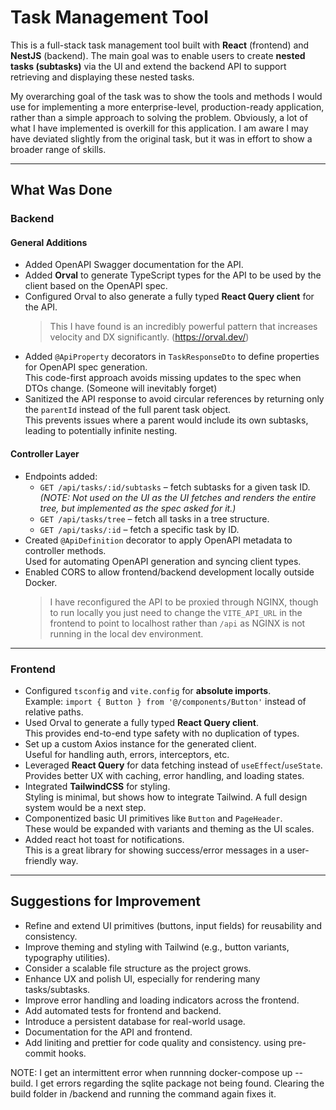 # Task Management Tool

This is a full-stack task management tool built with **React** (frontend) and **NestJS** (backend). The main goal was to
enable users to create **nested tasks (subtasks)** via the UI and extend the backend API to support retrieving and
displaying these nested tasks.

My overarching goal of the task was to show the tools and methods I would use for implementing a more enterprise-level,
production-ready application, rather than a simple approach to solving the problem. Obviously, a lot of what I have
implemented is overkill for this application. I am aware I may have deviated slightly from the original task, but it was
in effort to show a broader range of skills.

---

## What Was Done

### Backend

#### General Additions

- Added OpenAPI Swagger documentation for the API.
- Added **Orval** to generate TypeScript types for the API to be used by the client based on the OpenAPI spec.
- Configured Orval to also generate a fully typed **React Query client** for the API.
  > This I have found is an incredibly powerful pattern that increases velocity and DX
  significantly. (https://orval.dev/)
- Added `@ApiProperty` decorators in `TaskResponseDto` to define properties for OpenAPI spec generation.  
  This code-first approach avoids missing updates to the spec when DTOs change. (Someone will inevitably forget)
- Sanitized the API response to avoid circular references by returning only the `parentId` instead of the full parent
  task object.  
  This prevents issues where a parent would include its own subtasks, leading to potentially infinite nesting.

#### Controller Layer

- Endpoints added:
    - `GET /api/tasks/:id/subtasks` – fetch subtasks for a given task ID.  
      *(NOTE: Not used on the UI as the UI fetches and renders the entire tree, but implemented as the spec asked for
      it.)*
    - `GET /api/tasks/tree` – fetch all tasks in a tree structure.
    - `GET /api/tasks/:id` – fetch a specific task by ID.
- Created `@ApiDefinition` decorator to apply OpenAPI metadata to controller methods.  
  Used for automating OpenAPI generation and syncing client types.
- Enabled CORS to allow frontend/backend development locally outside Docker.
  > I have reconfigured the API to be proxied through NGINX, though to run locally you just need to change the
  `VITE_API_URL` in the frontend to point to localhost rather than `/api` as NGINX is not running in the local dev
  environment.

---

### Frontend

- Configured `tsconfig` and `vite.config` for **absolute imports**.  
  Example: `import { Button } from '@/components/Button'` instead of relative paths.
- Used Orval to generate a fully typed **React Query client**.  
  This provides end-to-end type safety with no duplication of types.
- Set up a custom Axios instance for the generated client.  
  Useful for handling auth, errors, interceptors, etc.
- Leveraged **React Query** for data fetching instead of `useEffect`/`useState`.  
  Provides better UX with caching, error handling, and loading states.
- Integrated **TailwindCSS** for styling.  
  Styling is minimal, but shows how to integrate Tailwind. A full design system would be a next step.
- Componentized basic UI primitives like `Button` and `PageHeader`.  
  These would be expanded with variants and theming as the UI scales.
- Added react hot toast for notifications.  
  This is a great library for showing success/error messages in a user-friendly way.

---

## Suggestions for Improvement

- Refine and extend UI primitives (buttons, input fields) for reusability and consistency.
- Improve theming and styling with Tailwind (e.g., button variants, typography utilities).
- Consider a scalable file structure as the project grows.
- Enhance UX and polish UI, especially for rendering many tasks/subtasks.
- Improve error handling and loading indicators across the frontend. 
- Add automated tests for frontend and backend.
- Introduce a persistent database for real-world usage.
- Documentation for the API and frontend.
- Add liniting and prettier for code quality and consistency. using pre-commit hooks.


NOTE: I get an intermittent error when runnning docker-compose up --build. I get errors regarding the sqlite package not being found. Clearing the build folder in /backend and running the command again fixes it. 